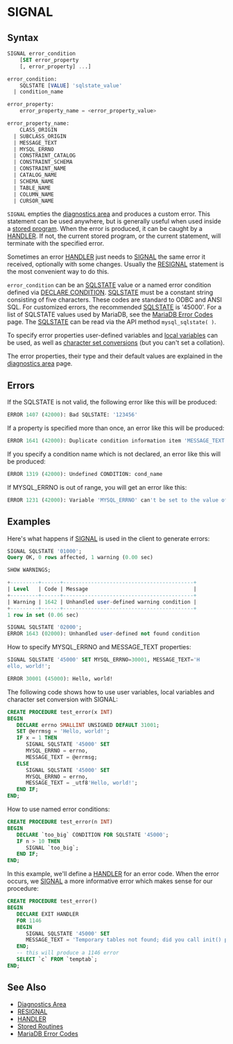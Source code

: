 # SIGNAL

## Syntax

```sql
SIGNAL error_condition
    [SET error_property
    [, error_property] ...]

error_condition:
    SQLSTATE [VALUE] 'sqlstate_value'
  | condition_name

error_property:
    error_property_name = <error_property_value>

error_property_name:
    CLASS_ORIGIN
  | SUBCLASS_ORIGIN
  | MESSAGE_TEXT
  | MYSQL_ERRNO
  | CONSTRAINT_CATALOG
  | CONSTRAINT_SCHEMA
  | CONSTRAINT_NAME
  | CATALOG_NAME
  | SCHEMA_NAME
  | TABLE_NAME
  | COLUMN_NAME
  | CURSOR_NAME
```

`SIGNAL` empties the [diagnostics area](/programming-customizing-mariadb/programmatic-compound-statements/programmatic-compound-statements-diagnostics/diagnostics-area) and produces a custom error. This statement can be used anywhere, but is generally useful when used inside a [stored program](/kb/en/stored-programs-and-views/). When the error is produced, it can be caught by a [HANDLER](/sql-statements-structure/nosql/handler). If not, the current stored program, or the current statement, will terminate with the specified error.

Sometimes an error [HANDLER](/sql-statements-structure/nosql/handler) just needs to [SIGNAL](/programming-customizing-mariadb/programmatic-compound-statements/signal) the same error it received, optionally with some changes. Usually the [RESIGNAL](/programming-customizing-mariadb/programmatic-compound-statements/resignal) statement is the most convenient way to do this.

`error_condition` can be an [SQLSTATE](/programming-customizing-mariadb/programmatic-compound-statements/programmatic-compound-statements-diagnostics/sqlstate) value or a named error condition defined via [DECLARE CONDITION](/programming-customizing-mariadb/programmatic-compound-statements/declare-condition). [SQLSTATE](/programming-customizing-mariadb/programmatic-compound-statements/programmatic-compound-statements-diagnostics/sqlstate) must be a constant string consisting of five characters. These codes are standard to ODBC and ANSI SQL. For customized errors, the recommended [SQLSTATE](/programming-customizing-mariadb/programmatic-compound-statements/programmatic-compound-statements-diagnostics/sqlstate) is '45000'. For a list of SQLSTATE values used by MariaDB, see the [MariaDB Error Codes](/sql-statements-structure/sql-language-structure/mariadb-error-codes) page. The [SQLSTATE](/programming-customizing-mariadb/programmatic-compound-statements/programmatic-compound-statements-diagnostics/sqlstate) can be read via the API method `mysql_sqlstate( )`.

To specify error properties user-defined variables and [local variables](/programming-customizing-mariadb/programmatic-compound-statements/declare-variable) can be used, as well as [character set conversions](/kb/en/setting-character-sets-and-collations/#literals) (but you can't set a collation).

The error properties, their type and their default values are explained in the [diagnostics area](/programming-customizing-mariadb/programmatic-compound-statements/programmatic-compound-statements-diagnostics/diagnostics-area) page.

## Errors

If the SQLSTATE is not valid, the following error like this will be produced:

```sql
ERROR 1407 (42000): Bad SQLSTATE: '123456'
```

If a property is specified more than once, an error like this will be produced:

```sql
ERROR 1641 (42000): Duplicate condition information item 'MESSAGE_TEXT'
```

If you specify a condition name which is not declared, an error like this will be produced:

```sql
ERROR 1319 (42000): Undefined CONDITION: cond_name
```

If MYSQL_ERRNO is out of range, you will get an error like this:

```sql
ERROR 1231 (42000): Variable 'MYSQL_ERRNO' can't be set to the value of '0'
```

## Examples

Here's what happens if [SIGNAL](/programming-customizing-mariadb/programmatic-compound-statements/signal) is used in the client to generate errors:

```sql
SIGNAL SQLSTATE '01000';
Query OK, 0 rows affected, 1 warning (0.00 sec)

SHOW WARNINGS;

+---------+------+------------------------------------------+
| Level   | Code | Message                                  |
+---------+------+------------------------------------------+
| Warning | 1642 | Unhandled user-defined warning condition |
+---------+------+------------------------------------------+
1 row in set (0.06 sec)

SIGNAL SQLSTATE '02000';
ERROR 1643 (02000): Unhandled user-defined not found condition
```

How to specify MYSQL_ERRNO and MESSAGE_TEXT properties:

```sql
SIGNAL SQLSTATE '45000' SET MYSQL_ERRNO=30001, MESSAGE_TEXT='H
ello, world!';

ERROR 30001 (45000): Hello, world!
```

The following code shows how to use user variables, local variables and character set conversion with SIGNAL:

```sql
CREATE PROCEDURE test_error(x INT)
BEGIN
   DECLARE errno SMALLINT UNSIGNED DEFAULT 31001;
   SET @errmsg = 'Hello, world!';
   IF x = 1 THEN
      SIGNAL SQLSTATE '45000' SET
      MYSQL_ERRNO = errno,
      MESSAGE_TEXT = @errmsg;
   ELSE
      SIGNAL SQLSTATE '45000' SET
      MYSQL_ERRNO = errno,
      MESSAGE_TEXT = _utf8'Hello, world!';
   END IF;
END;
```

How to use named error conditions:

```sql
CREATE PROCEDURE test_error(n INT)
BEGIN
   DECLARE `too_big` CONDITION FOR SQLSTATE '45000';
   IF n > 10 THEN
      SIGNAL `too_big`;
   END IF;
END;
```

In this example, we'll define a [HANDLER](/sql-statements-structure/nosql/handler) for an error code. When the error occurs, we [SIGNAL](/programming-customizing-mariadb/programmatic-compound-statements/signal) a more informative error which makes sense for our procedure:

```sql
CREATE PROCEDURE test_error()
BEGIN
   DECLARE EXIT HANDLER
   FOR 1146
   BEGIN
      SIGNAL SQLSTATE '45000' SET
      MESSAGE_TEXT = 'Temporary tables not found; did you call init() procedure?';
   END;
   -- this will produce a 1146 error
   SELECT `c` FROM `temptab`;
END;
```

## See Also

- [Diagnostics Area](/programming-customizing-mariadb/programmatic-compound-statements/programmatic-compound-statements-diagnostics/diagnostics-area)
- [RESIGNAL](/programming-customizing-mariadb/programmatic-compound-statements/resignal)
- [HANDLER](/sql-statements-structure/nosql/handler)
- [Stored Routines](/kb/en/stored-programs-and-views/)
- [MariaDB Error Codes](/sql-statements-structure/sql-language-structure/mariadb-error-codes)